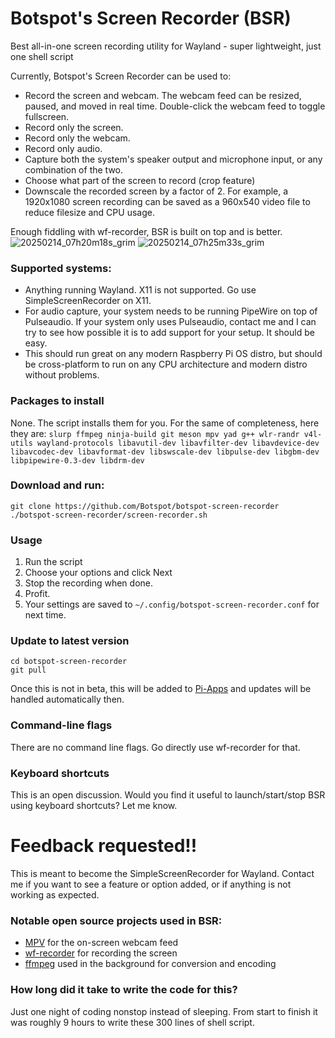# Botspot's Screen Recorder (BSR)
Best all-in-one screen recording utility for Wayland - super lightweight, just one shell script

Currently, Botspot's Screen Recorder can be used to:
- Record the screen and webcam. The webcam feed can be resized, paused, and moved in real time. Double-click the webcam feed to toggle fullscreen.
- Record only the screen.
- Record only the webcam.
- Record only audio.
- Capture both the system's speaker output and microphone input, or any combination of the two.
- Choose what part of the screen to record (crop feature)
- Downscale the recorded screen by a factor of 2. For example, a 1920x1080 screen recording can be saved as a 960x540 video file to reduce filesize and CPU usage.

Enough fiddling with wf-recorder, BSR is built on top and is better.  
![20250214_07h20m18s_grim](https://github.com/user-attachments/assets/e904c7cb-cd17-440c-acee-5f91a058946f)
![20250214_07h25m33s_grim](https://github.com/user-attachments/assets/85b010e0-c973-4db9-b14f-3561c8b36f6f)
### Supported systems:
- Anything running Wayland. X11 is not supported. Go use SimpleScreenRecorder on X11.
- For audio capture, your system needs to be running PipeWire on top of Pulseaudio. If your system only uses Pulseaudio, contact me and I can try to see how possible it is to add support for your setup. It should be easy.
- This should run great on any modern Raspberry Pi OS distro, but should be cross-platform to run on any CPU architecture and modern distro without problems.

### Packages to install
None. The script installs them for you. For the same of completeness, here they are: `slurp ffmpeg ninja-build git meson mpv yad g++ wlr-randr v4l-utils wayland-protocols libavutil-dev libavfilter-dev libavdevice-dev libavcodec-dev libavformat-dev libswscale-dev libpulse-dev libgbm-dev libpipewire-0.3-dev libdrm-dev`  
### Download and run:
```
git clone https://github.com/Botspot/botspot-screen-recorder
./botspot-screen-recorder/screen-recorder.sh
```

### Usage
1. Run the script
2. Choose your options and click Next
3. Stop the recording when done.
4. Profit.
5. Your settings are saved to `~/.config/botspot-screen-recorder.conf` for next time.

### Update to latest version
```
cd botspot-screen-recorder
git pull
```
Once this is not in beta, this will be added to [Pi-Apps](https://github.com/Botspot/pi-apps) and updates will be handled automatically then.

### Command-line flags
There are no command line flags. Go directly use wf-recorder for that.

### Keyboard shortcuts
This is an open discussion. Would you find it useful to launch/start/stop BSR using keyboard shortcuts? Let me know.

# Feedback requested!!
This is meant to become the SimpleScreenRecorder for Wayland. Contact me if you want to see a feature or option added, or if anything is not working as expected.

### Notable open source projects used in BSR:
- [MPV](https://github.com/mpv-player/mpv) for the on-screen webcam feed
- [wf-recorder](https://github.com/ammen99/wf-recorder) for recording the screen
- [ffmpeg](https://ffmpeg.org/) used in the background for conversion and encoding

### How long did it take to write the code for this?
Just one night of coding nonstop instead of sleeping. From start to finish it was roughly 9 hours to write these 300 lines of shell script.
